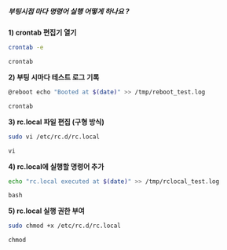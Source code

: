 ##### 부팅시점 마다 명령어 실행 어떻게 하나요 ? #####

**1) crontab 편집기 열기**

```bash
crontab -e
```

```tech
crontab
```

**2) 부팅 시마다 테스트 로그 기록**

```bash
@reboot echo "Booted at $(date)" >> /tmp/reboot_test.log
```

```tech
crontab
```

**3) rc.local 파일 편집 (구형 방식)**

```bash
sudo vi /etc/rc.d/rc.local
```

```tech
vi
```

**4) rc.local에 실행할 명령어 추가**

```bash
echo "rc.local executed at $(date)" >> /tmp/rclocal_test.log
```

```tech
bash
```

**5) rc.local 실행 권한 부여**

```bash
sudo chmod +x /etc/rc.d/rc.local
```

```tech
chmod
```
